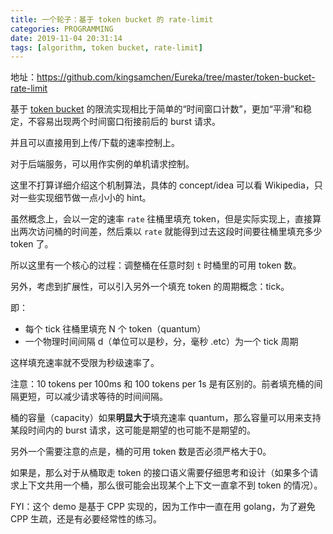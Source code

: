 ```yaml
---
title: 一个轮子：基于 token bucket 的 rate-limit
categories: PROGRAMMING
date: 2019-11-04 20:31:14
tags: [algorithm, token bucket, rate-limit]
---
```

地址：https://github.com/kingsamchen/Eureka/tree/master/token-bucket-rate-limit

基于 [token bucket](https://en.wikipedia.org/wiki/Token_bucket) 的限流实现相比于简单的“时间窗口计数”，更加“平滑”和稳定，不容易出现两个时间窗口衔接前后的 burst 请求。

并且可以直接用到上传/下载的速率控制上。

对于后端服务，可以用作实例的单机请求控制。

这里不打算详细介绍这个机制算法，具体的 concept/idea 可以看 Wikipedia，只对一些实现细节做一点小小的 hint。

虽然概念上，会以一定的速率 `rate` 往桶里填充 token，但是实际实现上，直接算出两次访问桶的时间差，然后乘以 `rate` 就能得到过去这段时间要往桶里填充多少 token 了。

所以这里有一个核心的过程：调整桶在任意时刻 `t` 时桶里的可用 token 数。

另外，考虑到扩展性，可以引入另外一个填充 token 的周期概念：tick。

即：

- 每个 tick 往桶里填充 N 个 token（quantum）
- 一个物理时间间隔 d（单位可以是秒，分，毫秒 .etc）为一个 tick 周期

这样填充速率就不受限为秒级速率了。

注意：10 tokens per 100ms 和 100 tokens per 1s 是有区别的。前者填充桶的间隔更短，可以减少请求等待的时间间隔。

桶的容量（capacity）如果**明显大于**填充速率 quantum，那么容量可以用来支持某段时间内的 burst 请求，这可能是期望的也可能不是期望的。

另外一个需要注意的点是，桶的可用 token 数是否必须严格大于0。

如果是，那么对于从桶取走 token 的接口语义需要仔细思考和设计（如果多个请求上下文共用一个桶，那么很可能会出现某个上下文一直拿不到 token 的情况）。

FYI：这个 demo 是基于 CPP 实现的，因为工作中一直在用 golang，为了避免 CPP 生疏，还是有必要经常性的练习。